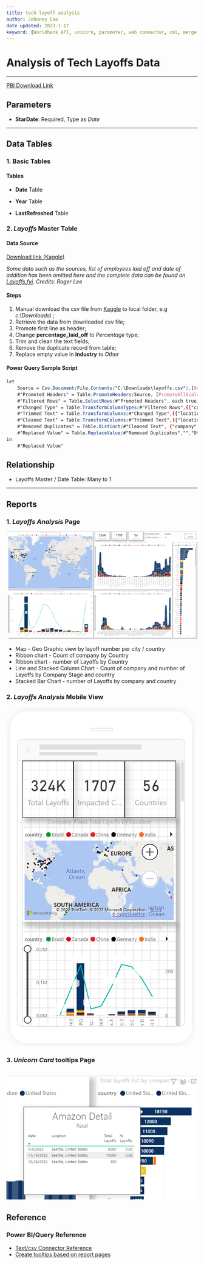```yaml
---
title: tech layoff analysis
author: Johnney Cao
date updated: 2023-1-17
keyword: [Worldbank API, unicorn, parameter, web connector, xml, merge column, split column, html color, table reference]
---
```


# Analysis of Tech Layoffs Data

----------

[PBI Download Link](../_Asset%20Library/Source_Files/Layoffs.pbix)

## Parameters

- **StarDate**: Required, Type as <em> Date </em>

----------

## Data Tables

### 1. Basic Tables

#### Tables 

- **Date** Table

- **Year** Table

- **LastRefreshed** Table

### 2. <em> Layoffs </em> Master Table

#### Data Source
 [Download link (Kaggle)](https://www.kaggle.com/datasets/swaptr/layoffs-2022)

<em>Some data such as the sources, list of employees laid off and date of addition has been omitted here and the complete data can be found on [Layoffs.fyi](https://layoffs.fyi/). Credits: Roger Lee </em>

#### Steps

1. Manual download the csv file from [Kaggle](https://www.kaggle.com/datasets/swaptr/layoffs-2022) to local folder, e.g <em> c:\Downloads\ </em>;
1. Retrieve the data from downloaded csv file; 
1. Promote first line as header;
1. Change **percentage_laid_off** to <em> Percentage </em> type;
1. Trim and clean the text fields;
1. Remove the duplicate record from table;
1. Replace empty value in **industry** to <em> Other </em>

#### Power Query Sample Script
```css
let
    Source = Csv.Document(File.Contents("C:\Downloads\layoffs.csv"),[Delimiter=",", Columns=9, Encoding=65001, QuoteStyle=QuoteStyle.None]),
    #"Promoted Headers" = Table.PromoteHeaders(Source, [PromoteAllScalars=true]),
    #"Filtered Rows" = Table.SelectRows(#"Promoted Headers", each true),
    #"Changed Type" = Table.TransformColumnTypes(#"Filtered Rows",{{"company", type text}, {"location", type text}, {"industry", type text}, {"total_laid_off", Int64.Type}, {"percentage_laid_off", Percentage.Type}, {"date", type date}, {"stage", type text}, {"country", type text}, {"funds_raised", Int64.Type}}),
    #"Trimmed Text" = Table.TransformColumns(#"Changed Type",{{"location", Text.Trim, type text}, {"industry", Text.Trim, type text}, {"country", Text.Trim, type text}, {"stage", Text.Trim, type text}}),
    #"Cleaned Text" = Table.TransformColumns(#"Trimmed Text",{{"location", Text.Clean, type text}, {"industry", Text.Clean, type text}, {"country", Text.Clean, type text}, {"stage", Text.Clean, type text}}),
    #"Removed Duplicates" = Table.Distinct(#"Cleaned Text", {"company", "date", "total_laid_off","country"}),
    #"Replaced Value" = Table.ReplaceValue(#"Removed Duplicates","","Other",Replacer.ReplaceValue,{"industry"})
in
    #"Replaced Value"
```

## Relationship
- Layoffs Master / Date Table: Many to 1

----------

## Reports

### 1. <em> Layoffs Analysis </em> Page
![Screenshot](../_Asset%20Library/Layoffs_Screenshot.png)

- Map - Geo Graphic view by layoff number per city / country
- Ribbon chart - Count of company by Country
- Ribbon chart - number of Layoffs by Country
- Line and Stacked Column Chart - Count of company and number of Layoffs by Company Stage and country
- Stacked Bar Chart - number of Layoffs by company and country

### 2. <em> Layoffs Analysis </em> Mobile View
![Screenshot](../_Asset%20Library/Layoffs_MobileView.png)

### 3. <em> Unicorn Card </em> tooltips Page
![Screenshot](../_Asset%20Library/Layoffs_Card.png)
----------

## Reference

### Power BI/Query Reference

- [Text/csv Connector Reference](https://learn.microsoft.com/en-us/power-query/connectors/text-csv)
- [Create tooltips based on report pages](https://learn.microsoft.com/en-us/power-bi/create-reports/desktop-tooltips?tabs=powerbi-desktop)
